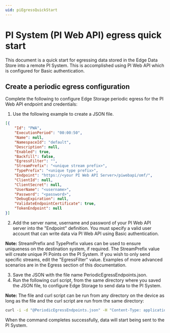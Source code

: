 ```yaml
---
uid: piEgressQuickStart
---
```


# PI System (PI Web API) egress quick start

This document is a quick start for egressing data stored in the Edge Data Store into a remote PI System. This is accomplished using PI Web API which is configured for Basic authentication.

## Create a periodic egress configuration

Complete the following to configure Edge Storage periodic egress for the PI Web API endpoint and credentials:

1. Use the following example to create a JSON file.

```json
[{
    "Id": "PWA",
    "ExecutionPeriod": "00:00:50",
    "Name": null,
    "NamespaceId": "default",
    "Description": null,
    "Enabled": true,
    "Backfill": false,
    "EgressFilter": "",
    "StreamPrefix": "<unique stream prefix>",
    "TypePrefix": "<unique type prefix>",
    "Endpoint": "https://<your PI Web API Server>/piwebapi/omf/",
    "ClientId": null,
    "ClientSecret": null,
    "UserName": "<username>",
    "Password": "<password>",
    "DebugExpiration": null,
    "ValidateEndpointCertificate": true,
    "TokenEndpoint": null
}]
```

2. Add the server name, username and password of your PI Web API server into the "Endpoint" definition.  You must specify a valid user account that can write data via PI Web API using Basic authentication.

**Note:** StreamPrefix and TypePrefix values can be used to ensure uniqueness on the destination system, if required. The StreamPrefix value will create unique PI Points on the PI System. If you wish to only send specific streams, edit the "EgressFilter" value. Examples of more advanced scenarios are in the Egress section of this documentation.

3. Save the JSON with the file name PeriodicEgressEndpoints.json.
4. Run the following curl script, from the same directory where you saved the JSON file, to configure Edge Storage to send data to the PI System. 

**Note:** The file and curl script can be run from any directory on the device as long as the file and the curl script are run from the same directory:

```bash
curl -i -d "@PeriodicEgressEndpoints.json" -H "Content-Type: application/json" -X PUT http://localhost:5590/api/v1/configuration/storage/PeriodicEgressEndpoints/
```

When the command completes successfully, data will start being sent to the PI System.
